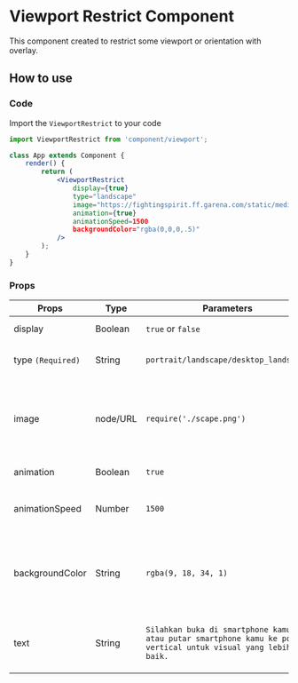 # Viewport Restrict Component

This component created to restrict some viewport or orientation with overlay.

## How to use

### Code

Import the `ViewportRestrict` to your code

```jsx
import ViewportRestrict from 'component/viewport';

class App extends Component {
    render() {
        return (
            <ViewportRestrict
            	display={true}
            	type="landscape"
                image="https://fightingspirit.ff.garena.com/static/media/scape.8895356f.png"
                animation={true}
                animationSpeed=1500
                backgroundColor="rgba(0,0,0,.5)"
            />
        );
    }
}
```

### Props

| Props             | Type     | Parameters                                                                                                     | Definition                                                           |
| ----------------- | -------- | -------------------------------------------------------------------------------------------------------------- | -------------------------------------------------------------------- |
| display           | Boolean  | `true` or `false`                                                                                              | Show/Hide component                                                  |
| type `(Required)` | String   | `portrait/landscape/desktop_landscape`                                                                         | Viewport or orientation to restrict                                  |
| image             | node/URL | `require('./scape.png')`                                                                                       | Image to show on overlay. This could be node directory or image url. |
| animation         | Boolean  | `true`                                                                                                         | Toggle Animation                                                     |
| animationSpeed    | Number   | `1500`                                                                                                         | Change Rotating Animation Speed                                      |
| backgroundColor   | String   | `rgba(9, 18, 34, 1)`                                                                                           | Change Background Color. Could be RGBA code or Hex Code              |
| text              | String   | `Silahkan buka di smartphone kamu atau putar smartphone kamu ke posisi vertical untuk visual yang lebih baik.` | Text to display when overlay is showing                              |
